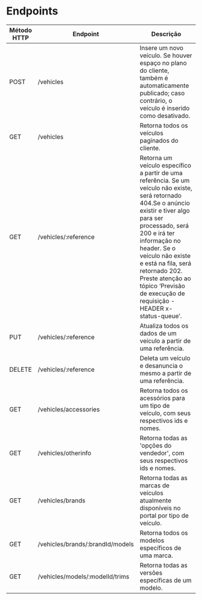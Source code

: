 # Endpoints

| Método HTTP | Endpoint                          | Descrição |
| ----------- | --------------------------------- | --------- |
| POST        | /vehicles                         | Insere um novo veículo. Se houver espaço no plano do cliente, também é automaticamente publicado; caso contrário, o veículo é inserido como desativado. |
| GET         | /vehicles                         | Retorna todos os veículos paginados do cliente. |
| GET         | /vehicles/:reference             | Retorna um veículo específico a partir de uma referência. Se um veículo não existe, será retornado 404.Se o anúncio existir e tiver algo para ser processado, será 200 e irá ter informação no header. Se o veículo não existe e está na fila, será retornado 202. Preste atenção ao tópico ‘Previsão de execução de requisição - HEADER x-status-queue’. |
| PUT         | /vehicles/:reference             | Atualiza todos os dados de um veículo a partir de uma referência. |
| DELETE      | /vehicles/:reference             | Deleta um veículo e desanuncia o mesmo a partir de uma referência. |
| GET         | /vehicles/accessories             | Retorna todos os acessórios para um tipo de veículo, com seus respectivos ids e nomes. |
| GET         | /vehicles/otherinfo             | Retorna todas as 'opções do vendedor', com seus respectivos ids e nomes. |
| GET         | /vehicles/brands                  | Retorna todas as marcas de veículos atualmente disponíveis no portal por tipo de veículo. |
| GET         | /vehicles/brands/:brandId/models | Retorna todos os modelos específicos de uma marca. |
| GET         | /vehicles/models/:modelId/trims  | Retorna todas as versões específicas de um modelo. |
